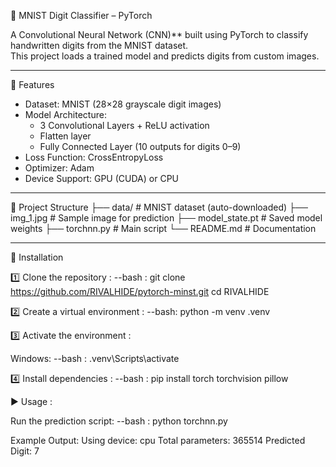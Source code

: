 🖤 MNIST Digit Classifier – PyTorch  

A Convolutional Neural Network (CNN)** built using PyTorch to classify handwritten digits from the MNIST dataset.  
This project loads a trained model and predicts digits from custom images.  

---

📌 Features  
- Dataset: MNIST (28×28 grayscale digit images)  
- Model Architecture:  
  - 3 Convolutional Layers + ReLU activation  
  - Flatten layer  
  - Fully Connected Layer (10 outputs for digits 0–9)  
- Loss Function: CrossEntropyLoss  
- Optimizer: Adam  
- Device Support: GPU (CUDA) or CPU  

---

📂 Project Structure 
├── data/ # MNIST dataset (auto-downloaded)
├── img_1.jpg # Sample image for prediction
├── model_state.pt # Saved model weights
├── torchnn.py # Main script
└── README.md # Documentation

---

 🚀 Installation  

1️⃣ Clone the repository :
--bash :
git clone https://github.com/RIVALHIDE/pytorch-minst.git
cd RIVALHIDE

2️⃣ Create a virtual environment :
--bash:
python -m venv .venv

3️⃣ Activate the environment :

Windows:
--bash :
.venv\Scripts\activate

4️⃣ Install dependencies :
--bash :
pip install torch torchvision pillow

▶️ Usage :

Run the prediction script:
--bash :
python torchnn.py

Example Output:
Using device: cpu
Total parameters: 365514
Predicted Digit: 7

